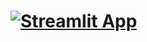 # [![Streamlit App](https://static.streamlit.io/badges/streamlit_badge_black_white.svg)](https://ragchatbot-pdf-appai-n2tcrewtz6haszvmqza76g.streamlit.app/)

